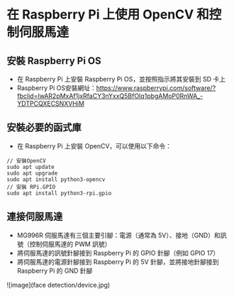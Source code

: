 # 在 Raspberry Pi 上使用 OpenCV 和控制伺服馬達
## 安裝 Raspberry Pi OS
- 在 Raspberry Pi 上安裝 Raspberry Pi OS，並按照指示將其安裝到 SD 卡上
- Raspberry Pi OS安裝網址：https://www.raspberrypi.com/software/?fbclid=IwAR2pMxAf1jxRfaCY3nYxxQ5BfOIq1pbgAMoP0RnWA_-YDTPCQXECSNXVHiM
## 安裝必要的函式庫
- 在 Raspberry Pi 上安裝 OpenCV，可以使用以下命令：
```
// 安裝OpenCV
sudo apt update
sudo apt upgrade
sudo apt install python3-opencv
// 安裝 RPi.GPIO
sudo apt install python3-rpi.gpio
```
## 連接伺服馬達
- MG996R 伺服馬達有三個主要引腳：電源（通常為 5V）、接地（GND）和訊號（控制伺服馬達的 PWM 訊號）
- 將伺服馬達的訊號針腳接到 Raspberry Pi 的 GPIO 針腳（例如 GPIO 17）
- 將伺服馬達的電源針腳接到 Raspberry Pi 的 5V 針腳，並將接地針腳接到 Raspberry Pi 的 GND 針腳

![image](face detection/device.jpg)

